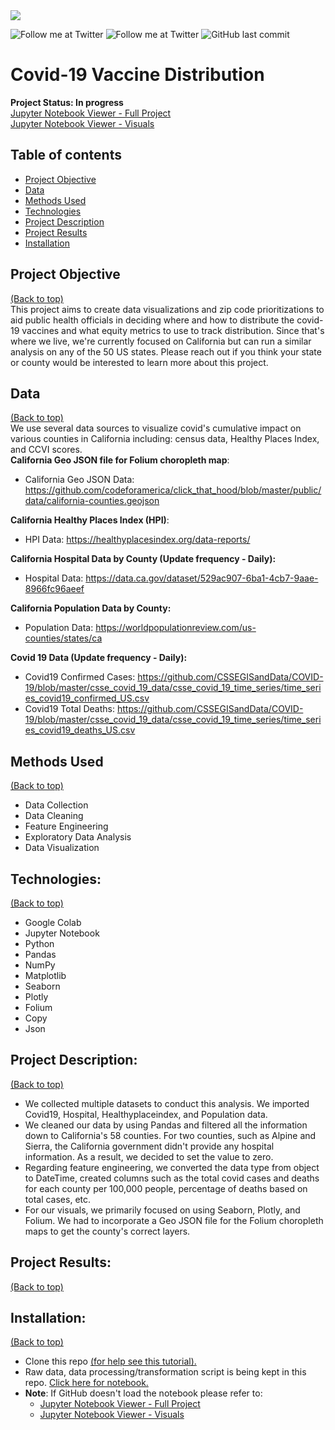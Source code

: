 <img src="https://news.blr.com/app/uploads/sites/2/2020/12/COVID19-vaccine.jpg">

<!-- Add buttons here -->
![Follow me at Twitter](https://img.shields.io/twitter/follow/NMashinchi?style=social)
![Follow me at Twitter](https://img.shields.io/twitter/follow/leggomymego?style=social)
![GitHub last commit](https://img.shields.io/github/last-commit/megano/vaccine)

# Covid-19 Vaccine Distribution
**Project Status: In progress**
<br>
<a href="https://nbviewer.jupyter.org/github/megano/vaccine/blob/main/prioritization_analysis.ipynb" target="_blank">Jupyter Notebook Viewer - Full Project</a>
<br>
<a href="https://nbviewer.jupyter.org/github/megano/vaccine/blob/main/prioritization_analysis_visuals.ipynb" target="_blank">Jupyter Notebook Viewer - Visuals</a>

## Table of contents
- [Project Objective](#summary)
- [Data](#data)
- [Methods Used](#methods-used)
- [Technologies](#technologies)
- [Project Description](#project-description)
- [Project Results](#project-results)
- [Installation](#installation)

## Project Objective
[(Back to top)](#table-of-contents)
<br>
This project aims to create data visualizations and zip code prioritizations to aid public health officials in deciding where and how to distribute the covid-19 vaccines and what equity metrics to use to track distribution. Since that's where we live, we're currently focused on California but can run a similar analysis on any of the 50 US states. Please reach out if you think your state or county would be interested to learn more about this project.

## Data
[(Back to top)](#table-of-contents)
<br>
We use several data sources to visualize covid's cumulative impact on various counties in California including: census data, Healthy Places Index, and CCVI scores.
<br>
**California Geo JSON file for Folium choropleth map**:
+ California Geo JSON Data: https://github.com/codeforamerica/click_that_hood/blob/master/public/data/california-counties.geojson

**California Healthy Places Index (HPI)**:
+ HPI Data: https://healthyplacesindex.org/data-reports/

**California Hospital Data by County (Update frequency - Daily):**
+ Hospital Data: https://data.ca.gov/dataset/529ac907-6ba1-4cb7-9aae-8966fc96aeef

**California Population Data by County:**
+ Population Data: https://worldpopulationreview.com/us-counties/states/ca

**Covid 19 Data (Update frequency - Daily):**
+ Covid19 Confirmed Cases: https://github.com/CSSEGISandData/COVID-19/blob/master/csse_covid_19_data/csse_covid_19_time_series/time_series_covid19_confirmed_US.csv
+ Covid19 Total Deaths: https://github.com/CSSEGISandData/COVID-19/blob/master/csse_covid_19_data/csse_covid_19_time_series/time_series_covid19_deaths_US.csv

## Methods Used
[(Back to top)](#table-of-contents)
<br>
+ Data Collection 
+ Data Cleaning
+ Feature Engineering
+ Exploratory Data Analysis
+ Data Visualization

## Technologies:
[(Back to top)](#table-of-contents)
<br>
+ Google Colab
+ Jupyter Notebook
+ Python
+ Pandas
+ NumPy
+ Matplotlib
+ Seaborn 
+ Plotly
+ Folium
+ Copy
+ Json

## Project Description:
[(Back to top)](#table-of-contents)
<br>
+ We collected multiple datasets to conduct this analysis. We imported Covid19, Hospital, Healthyplaceindex, and Population data. 
+ We cleaned our data by using Pandas and filtered all the information down to California's 58 counties. For two counties, such as Alpine and Sierra, the California government didn't provide any hospital information. As a result, we decided to set the value to zero. 
+ Regarding feature engineering, we converted the data type from object to  DateTime, created columns such as the total covid cases and deaths for each county per 100,000 people, percentage of deaths based on total cases, etc.
+ For our visuals, we primarily focused on using Seaborn, Plotly, and Folium. We had to incorporate a Geo JSON file for the Folium choropleth maps to get the county's correct layers. 

## Project Results:
[(Back to top)](#table-of-contents)
<br>

## Installation:
[(Back to top)](#table-of-contents)
<br>
+ Clone this repo <a href="https://docs.github.com/en/free-pro-team@latest/github/creating-cloning-and-archiving-repositories/cloning-a-repository" target="_blank">(for help see this tutorial).</a>
+ Raw data, data processing/transformation script is being kept in this repo. <a href="https://github.com/megano/vaccine/blob/main/prioritization_analysis.ipynb" target="_blank">Click here for notebook.</a>
+ **Note**: If GitHub doesn't load the notebook please refer to:
     + <a href="https://nbviewer.jupyter.org/github/megano/vaccine/blob/main/prioritization_analysis.ipynb" target="_blank">Jupyter Notebook Viewer - Full 
  Project</a>
     + <a href="https://nbviewer.jupyter.org/github/megano/vaccine/blob/main/prioritization_analysis_visuals.ipynb" target="_blank">Jupyter Notebook Viewer - Visuals</a>



